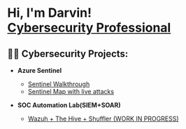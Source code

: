 <h1>Hi, I'm Darvin! <br/><a href="https://www.linkedin.com/in/darvinpatel/">Cybersecurity Professional</a>

<h2>👨‍💻 Cybersecurity Projects:</h2>

- <b>Azure Sentinel</b>
  - [Sentinel Walkthrough](https://github.com/darvinpatel/sentinel-walkthrough)
  - [Sentinel Map with live attacks](https://github.com/darvinpatel/sentinelMap)
 
- <b>SOC Automation Lab(SIEM+SOAR)</b>
  - [Wazuh + The Hive + Shuffler (WORK IN PROGRESS)](https://github.com/darwindpatel)

  
